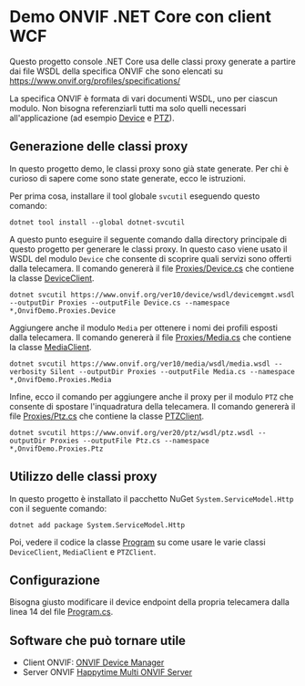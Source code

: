 # Demo ONVIF .NET Core con client WCF
Questo progetto console .NET Core usa delle classi proxy generate a partire dai file WSDL della specifica ONVIF che sono elencati su https://www.onvif.org/profiles/specifications/

La specifica ONVIF è formata di vari documenti WSDL, uno per ciascun modulo. Non bisogna referenziarli tutti ma solo quelli necessari all'applicazione (ad esempio [Device](https://www.onvif.org/ver10/device/wsdl/devicemgmt.wsdl) e [PTZ](https://www.onvif.org/ver20/ptz/wsdl/ptz.wsdl)).

## Generazione delle classi proxy
In questo progetto demo, le classi proxy sono già state generate. Per chi è curioso di sapere come sono state generate, ecco le istruzioni.

Per prima cosa, installare il tool globale `svcutil` eseguendo questo comando:
```
dotnet tool install --global dotnet-svcutil
```

A questo punto eseguire il seguente comando dalla directory principale di questo progetto per generare le classi proxy. In questo caso viene usato il WSDL del modulo `Device` che consente di scoprire quali servizi sono offerti dalla telecamera. Il comando genererà il file [Proxies/Device.cs](Proxies/Device.cs) che contiene la classe [DeviceClient](Proxies/Device.cs#L16919).
```
dotnet svcutil https://www.onvif.org/ver10/device/wsdl/devicemgmt.wsdl --outputDir Proxies --outputFile Device.cs --namespace *,OnvifDemo.Proxies.Device
```

Aggiungere anche il modulo `Media` per ottenere i nomi dei profili esposti dalla telecamera. Il comando genererà il file [Proxies/Media.cs](Proxies/Media.cs) che contiene la classe [MediaClient](Proxies/Media.cs#L15538).

```
dotnet svcutil https://www.onvif.org/ver10/media/wsdl/media.wsdl --verbosity Silent --outputDir Proxies --outputFile Media.cs --namespace *,OnvifDemo.Proxies.Media
```

Infine, ecco il comando per aggiungere anche il proxy per il modulo `PTZ` che consente di spostare l'inquadratura della telecamera. Il comando genererà il file [Proxies/Ptz.cs](Proxies/Ptz.cs) che contiene la classe [PTZClient](Proxies/Ptz.cs#L12530).
```
dotnet svcutil https://www.onvif.org/ver20/ptz/wsdl/ptz.wsdl --outputDir Proxies --outputFile Ptz.cs --namespace *,OnvifDemo.Proxies.Ptz
```


## Utilizzo delle classi proxy
In questo progetto è installato il pacchetto NuGet `System.ServiceModel.Http` con il seguente comando:
```
dotnet add package System.ServiceModel.Http
```

Poi, vedere il codice la classe [Program](Program.cs) su come usare le varie classi `DeviceClient`, `MediaClient` e `PTZClient`. 

## Configurazione
Bisogna giusto modificare il device endpoint della propria telecamera dalla linea 14 del file [Program.cs](Program.cs#L13).

## Software che può tornare utile
 * Client ONVIF: [ONVIF Device Manager](https://sourceforge.net/projects/onvifdm/)
 * Server ONVIF [Happytime Multi ONVIF Server](http://www.happytimesoft.com/products/multi-onvif-server/index.html)